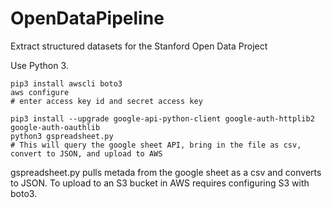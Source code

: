 # OpenDataPipeline
Extract structured datasets for the Stanford Open Data Project

Use Python 3.

```
pip3 install awscli boto3
aws configure
# enter access key id and secret access key
```

```
pip3 install --upgrade google-api-python-client google-auth-httplib2 google-auth-oauthlib
python3 gspreadsheet.py
# This will query the google sheet API, bring in the file as csv, convert to JSON, and upload to AWS
```

gspreadsheet.py pulls metada from the google sheet as a csv and converts to JSON. To upload to an S3 bucket in AWS requires configuring S3 with boto3.

```
